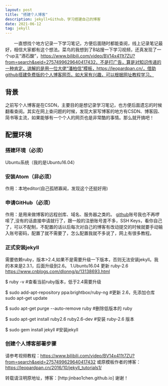 ```yaml
---
layout: post
title: "搭建个人博客"
description: jekyll+Github，学习搭建自己的博客
date: 2021-06-12
tag: jekyll
---   
```


　　一直想找个地方记录一下学习笔记，方便后面随时都能查阅，线上记录笔记最好，相信大家都有这个想法。菜鸟的我想到了B站搜一下学习视频，还真发现了一个up主“酒石酸”，https://www.bilibili.com/video/BV14x411t7ZU?from=search&seid=2757499629640417432，不是打广告，算是对知识传递的一种肯定。讲解的是用一位大佬“潘柏信”模板，https://leopardpan.cn/，借助github搭建免费版的个人博客网页。如大家有兴趣，可以根据网址教程学习。


## 背景

  之前写个人博客是在CSDN，主要目的是想记录学习笔记，也方便后面遗忘的时候翻看查阅。其实在网上查问题的时候，发现大家写博客的地方有CSDN、博客园、简书等主流，如果能够有一个个人的网页也是非常酷的事情。那么就开搞吧！

## 配置环境     

### 搭建环境（必须）         

Ubuntu系统（我的是Ubuntu16.04）

### 安装Atom（非必须）     
作用：本地editor(自己孤陋寡闻，发现这个还挺好用)

### 申请GitHub（必须）
作用：是用来做博客的远程创库、域名、服务器之类的。
[github](https://github.com/)账号我也不再啰嗦了,没有的话直接申请就行了，跟一般的注册账号差不多，SSH Keys，看你自己了，可以不配制，不配置的话以后每次对自己的博客有改动提交的时候就要手动输入账号密码，配置了就不需要了，怎么配置我就不多说了，网上有很多教程。

### 正式安装jekyll
需要依赖ruby，版本>2.4,如果不是需要升级一下版本，否则无法安装jekyll。我的本来是2.3.1，后面升级到2.6。
1.Ubuntu16.04 更新 ruby-2.6 https://www.cnblogs.com/dlonng/p/13138693.html

  $ ruby -v      #查看当前ruby版本，低于2.4需要升级

  $ sudo add-apt-repository ppa:brightbox/ruby-ng    #更新 2.6，先添加仓库
    sudo apt-get update

   $ sudo apt-get purge --auto-remove ruby    #删除低版本的 ruby

   $ sudo apt-get install ruby2.6 ruby2.6-dev    #安装 ruby-2.6 版本

   $ sudo gem install jekyll    #安装jekyll


### 创建个人博客部署步骤
请参考视频教程：https://www.bilibili.com/video/BV14x411t7ZU?from=search&seid=2757499629640417432
或原模板作者的博客：https://leopardpan.cn/2016/10/jekyll_tutorials1/


转载请注明原地址，博客：[http:jinbao1chen.github.io] 谢谢！
